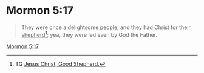 # Mormon 5:17

> They were once a delightsome people, and they had Christ for their <u>shepherd</u>[^a]; yea, they were led even by God the Father.

[Mormon 5:17](https://www.churchofjesuschrist.org/study/scriptures/bofm/morm/5?lang=eng&id=p17#p17)


[^a]: TG [Jesus Christ, Good Shepherd.](https://www.churchofjesuschrist.org/study/scriptures/tg/jesus-christ-good-shepherd?lang=eng)
